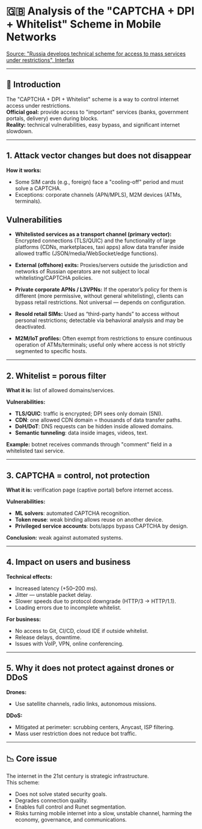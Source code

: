 # 🇬🇧 Analysis of the "CAPTCHA + DPI + Whitelist" Scheme in Mobile Networks

[Source: "Russia develops technical scheme for access to mass services under restrictions", Interfax](https://www.interfax.ru/russia/1040184)

---

## 📌 Introduction
The "CAPTCHA + DPI + Whitelist" scheme is a way to control internet access under restrictions.  
**Official goal:** provide access to "important" services (banks, government portals, delivery) even during blocks.  
**Reality:** technical vulnerabilities, easy bypass, and significant internet slowdown.

---

## 1. Attack vector changes but does not disappear

**How it works:**
- Some SIM cards (e.g., foreign) face a "cooling-off" period and must solve a CAPTCHA.
- Exceptions: corporate channels (APN/MPLS), M2M devices (ATMs, terminals).

## Vulnerabilities

- **Whitelisted services as a transport channel (primary vector):** Encrypted connections (TLS/QUIC) and the functionality of large platforms (CDNs, marketplaces, taxi apps) allow data transfer inside allowed traffic (JSON/media/WebSocket/edge functions).

- **External (offshore) exits:** Proxies/servers outside the jurisdiction and networks of Russian operators are not subject to local whitelisting/CAPTCHA policies.

- **Private corporate APNs / L3VPNs:** If the operator’s policy for them is different (more permissive, without general whitelisting), clients can bypass retail restrictions. Not universal — depends on configuration.

- **Resold retail SIMs:** Used as “third-party hands” to access without personal restrictions; detectable via behavioral analysis and may be deactivated.

- **M2M/IoT profiles:** Often exempt from restrictions to ensure continuous operation of ATMs/terminals; useful only where access is not strictly segmented to specific hosts.

---

## 2. Whitelist = porous filter

**What it is:** list of allowed domains/services.

**Vulnerabilities:**
- **TLS/QUIC**: traffic is encrypted; DPI sees only domain (SNI).
- **CDN**: one allowed CDN domain = thousands of data transfer paths.
- **DoH/DoT**: DNS requests can be hidden inside allowed domains.
- **Semantic tunneling**: data inside images, videos, text.

**Example:** botnet receives commands through "comment" field in a whitelisted taxi service.

---

## 3. CAPTCHA = control, not protection

**What it is:** verification page (captive portal) before internet access.

**Vulnerabilities:**
- **ML solvers**: automated CAPTCHA recognition.
- **Token reuse**: weak binding allows reuse on another device.
- **Privileged service accounts**: bots/apps bypass CAPTCHA by design.

**Conclusion:** weak against automated systems.

---

## 4. Impact on users and business

**Technical effects:**
- Increased latency (+50–200 ms).
- Jitter — unstable packet delay.
- Slower speeds due to protocol downgrade (HTTP/3 → HTTP/1.1).
- Loading errors due to incomplete whitelist.

**For business:**
- No access to Git, CI/CD, cloud IDE if outside whitelist.
- Release delays, downtime.
- Issues with VoIP, VPN, online conferencing.

---

## 5. Why it does not protect against drones or DDoS

**Drones:**
- Use satellite channels, radio links, autonomous missions.

**DDoS:**
- Mitigated at perimeter: scrubbing centers, Anycast, ISP filtering.
- Mass user restriction does not reduce bot traffic.

---

## 📉 Core issue

The internet in the 21st century is strategic infrastructure.  
This scheme:
- Does not solve stated security goals.
- Degrades connection quality.
- Enables full control and Runet segmentation.
- Risks turning mobile internet into a slow, unstable channel, harming the economy, governance, and communications.